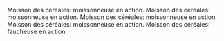 Moisson des céréales: moissonneuse en action.
Moisson des céréales: moissonneuse en action.
Moisson des céréales: moissonneuse en action.
Moisson des céréales: moissonneuse en action.
Moisson des céréales: faucheuse en action.